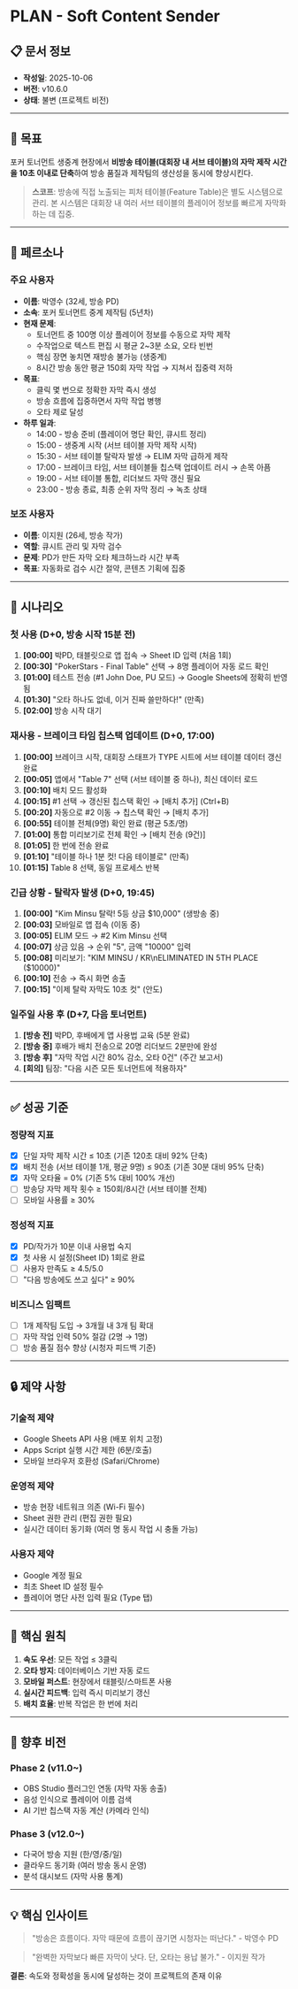 # PLAN - Soft Content Sender

## 📋 문서 정보
- **작성일**: 2025-10-06
- **버전**: v10.6.0
- **상태**: 불변 (프로젝트 비전)

---

## 🎯 목표
포커 토너먼트 생중계 현장에서 **비방송 테이블(대회장 내 서브 테이블)의 자막 제작 시간을 10초 이내로 단축**하여 방송 품질과 제작팀의 생산성을 동시에 향상시킨다.

> **스코프**: 방송에 직접 노출되는 피처 테이블(Feature Table)은 별도 시스템으로 관리. 본 시스템은 대회장 내 여러 서브 테이블의 플레이어 정보를 빠르게 자막화하는 데 집중.

---

## 👥 페르소나

### 주요 사용자
- **이름**: 박영수 (32세, 방송 PD)
- **소속**: 포커 토너먼트 중계 제작팀 (5년차)
- **현재 문제**:
  - 토너먼트 중 100명 이상 플레이어 정보를 수동으로 자막 제작
  - 수작업으로 텍스트 편집 시 평균 2~3분 소요, 오타 빈번
  - 핵심 장면 놓치면 재방송 불가능 (생중계)
  - 8시간 방송 동안 평균 150회 자막 작업 → 지쳐서 집중력 저하
- **목표**:
  - 클릭 몇 번으로 정확한 자막 즉시 생성
  - 방송 흐름에 집중하면서 자막 작업 병행
  - 오타 제로 달성
- **하루 일과**:
  - 14:00 - 방송 준비 (플레이어 명단 확인, 큐시트 정리)
  - 15:00 - 생중계 시작 (서브 테이블 자막 제작 시작)
  - 15:30 - 서브 테이블 탈락자 발생 → ELIM 자막 급하게 제작
  - 17:00 - 브레이크 타임, 서브 테이블들 칩스택 업데이트 러시 → 손목 아픔
  - 19:00 - 서브 테이블 통합, 리더보드 자막 갱신 필요
  - 23:00 - 방송 종료, 최종 순위 자막 정리 → 녹초 상태

### 보조 사용자
- **이름**: 이지원 (26세, 방송 작가)
- **역할**: 큐시트 관리 및 자막 검수
- **문제**: PD가 만든 자막 오타 체크하느라 시간 부족
- **목표**: 자동화로 검수 시간 절약, 콘텐츠 기획에 집중

---

## 📖 시나리오

### 첫 사용 (D+0, 방송 시작 15분 전)
1. **[00:00]** 박PD, 태블릿으로 앱 접속 → Sheet ID 입력 (처음 1회)
2. **[00:30]** "PokerStars - Final Table" 선택 → 8명 플레이어 자동 로드 확인
3. **[01:00]** 테스트 전송 (#1 John Doe, PU 모드) → Google Sheets에 정확히 반영됨
4. **[01:30]** "오타 하나도 없네, 이거 진짜 쓸만하다!" (만족)
5. **[02:00]** 방송 시작 대기

### 재사용 - 브레이크 타임 칩스택 업데이트 (D+0, 17:00)

1. **[00:00]** 브레이크 시작, 대회장 스태프가 TYPE 시트에 서브 테이블 데이터 갱신 완료
2. **[00:05]** 앱에서 "Table 7" 선택 (서브 테이블 중 하나), 최신 데이터 로드
3. **[00:10]** 배치 모드 활성화
4. **[00:15]** #1 선택 → 갱신된 칩스택 확인 → [배치 추가] (Ctrl+B)
5. **[00:20]** 자동으로 #2 이동 → 칩스택 확인 → [배치 추가]
6. **[00:55]** 테이블 전체(9명) 확인 완료 (평균 5초/명)
7. **[01:00]** 통합 미리보기로 전체 확인 → [배치 전송 (9건)]
8. **[01:05]** 한 번에 전송 완료
9. **[01:10]** "테이블 하나 1분 컷! 다음 테이블로" (만족)
10. **[01:15]** Table 8 선택, 동일 프로세스 반복

### 긴급 상황 - 탈락자 발생 (D+0, 19:45)
1. **[00:00]** "Kim Minsu 탈락! 5등 상금 $10,000" (생방송 중)
2. **[00:03]** 모바일로 앱 접속 (이동 중)
3. **[00:05]** ELIM 모드 → #2 Kim Minsu 선택
4. **[00:07]** 상금 있음 → 순위 "5", 금액 "10000" 입력
5. **[00:08]** 미리보기: "KIM MINSU / KR\nELIMINATED IN 5TH PLACE ($10000)"
6. **[00:10]** 전송 → 즉시 화면 송출
7. **[00:15]** "이제 탈락 자막도 10초 컷" (안도)

### 일주일 사용 후 (D+7, 다음 토너먼트)
1. **[방송 전]** 박PD, 후배에게 앱 사용법 교육 (5분 완료)
2. **[방송 중]** 후배가 배치 전송으로 20명 리더보드 2분만에 완성
3. **[방송 후]** "자막 작업 시간 80% 감소, 오타 0건" (주간 보고서)
4. **[회의]** 팀장: "다음 시즌 모든 토너먼트에 적용하자"

---

## ✅ 성공 기준

### 정량적 지표
- [x] 단일 자막 제작 시간 ≤ 10초 (기존 120초 대비 92% 단축)
- [x] 배치 전송 (서브 테이블 1개, 평균 9명) ≤ 90초 (기존 30분 대비 95% 단축)
- [x] 자막 오타율 = 0% (기존 5% 대비 100% 개선)
- [ ] 방송당 자막 제작 횟수 ≥ 150회/8시간 (서브 테이블 전체)
- [ ] 모바일 사용률 ≥ 30%

### 정성적 지표
- [x] PD/작가가 10분 이내 사용법 숙지
- [x] 첫 사용 시 설정(Sheet ID) 1회로 완료
- [ ] 사용자 만족도 ≥ 4.5/5.0
- [ ] "다음 방송에도 쓰고 싶다" ≥ 90%

### 비즈니스 임팩트
- [ ] 1개 제작팀 도입 → 3개월 내 3개 팀 확대
- [ ] 자막 작업 인력 50% 절감 (2명 → 1명)
- [ ] 방송 품질 점수 향상 (시청자 피드백 기준)

---

## 🔒 제약 사항

### 기술적 제약
- Google Sheets API 사용 (배포 위치 고정)
- Apps Script 실행 시간 제한 (6분/호출)
- 모바일 브라우저 호환성 (Safari/Chrome)

### 운영적 제약
- 방송 현장 네트워크 의존 (Wi-Fi 필수)
- Sheet 권한 관리 (편집 권한 필요)
- 실시간 데이터 동기화 (여러 명 동시 작업 시 충돌 가능)

### 사용자 제약
- Google 계정 필요
- 최초 Sheet ID 설정 필수
- 플레이어 명단 사전 입력 필요 (Type 탭)

---

## 📐 핵심 원칙

1. **속도 우선**: 모든 작업 ≤ 3클릭
2. **오타 방지**: 데이터베이스 기반 자동 로드
3. **모바일 퍼스트**: 현장에서 태블릿/스마트폰 사용
4. **실시간 피드백**: 입력 즉시 미리보기 갱신
5. **배치 효율**: 반복 작업은 한 번에 처리

---

## 🚀 향후 비전

### Phase 2 (v11.0~)
- OBS Studio 플러그인 연동 (자막 자동 송출)
- 음성 인식으로 플레이어 이름 검색
- AI 기반 칩스택 자동 계산 (카메라 인식)

### Phase 3 (v12.0~)
- 다국어 방송 지원 (한/영/중/일)
- 클라우드 동기화 (여러 방송 동시 운영)
- 분석 대시보드 (자막 사용 통계)

---

## 💡 핵심 인사이트

> "방송은 흐름이다. 자막 때문에 흐름이 끊기면 시청자는 떠난다."
> \- 박영수 PD

> "완벽한 자막보다 빠른 자막이 낫다. 단, 오타는 용납 불가."
> \- 이지원 작가

**결론**: 속도와 정확성을 동시에 달성하는 것이 프로젝트의 존재 이유
